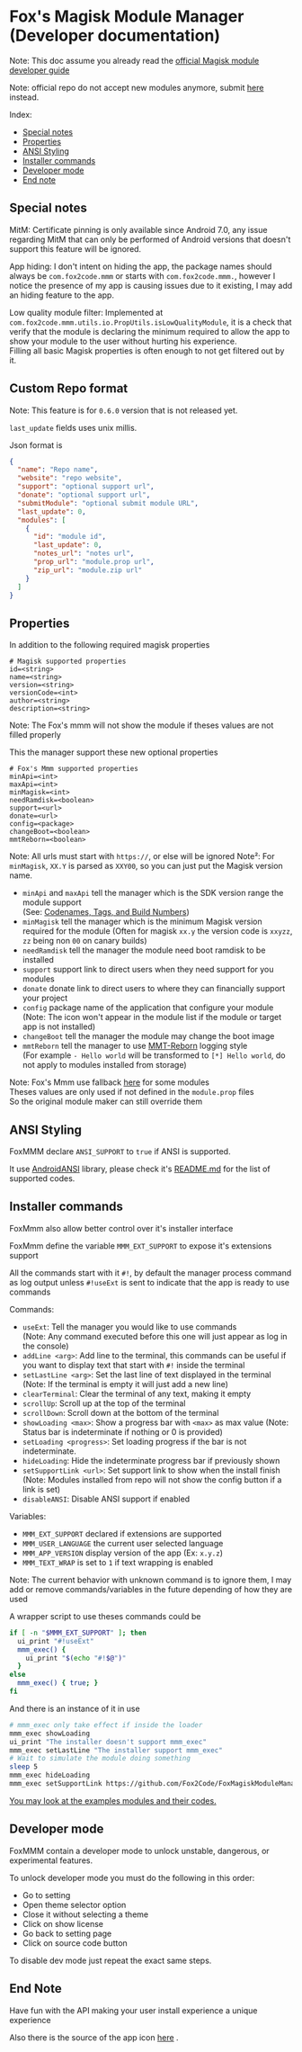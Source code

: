 # Fox's Magisk Module Manager (Developer documentation)

Note: This doc assume you already read the
[official Magisk module developer guide](https://topjohnwu.github.io/Magisk/guides.html)

Note: official repo do not accept new modules anymore, submit
[here](https://github.com/Magisk-Modules-Alt-Repo/submission) instead.

Index:
- [Special notes](DEVELOPERS.md#special-notes)
- [Properties](DEVELOPERS.md#properties)
- [ANSI Styling](DEVELOPERS.md#ansi-styling)
- [Installer commands](DEVELOPERS.md#installer-commands)
- [Developer mode](DEVELOPERS.md#developer-mode)
- [End note](DEVELOPERS.md#end-note)

## Special notes

MitM: Certificate pinning is only available since Android 7.0, 
any issue regarding MitM that can only be performed of 
Android versions that doesn't support this feature will be ignored. 

App hiding: I don't intent on hiding the app, the package names should always be 
`com.fox2code.mmm` or starts with `com.fox2code.mmm.`, however I notice the presence of 
my app is causing issues due to it existing, I may add an hiding feature to the app.

Low quality module filter: Implemented at `com.fox2code.mmm.utils.io.PropUtils.isLowQualityModule`, 
it is a check that verify that the module is declaring the minimum required to 
allow the app to show your module to the user without hurting his experience.  
Filling all basic Magisk properties is often enough to not get filtered out by it.

## Custom Repo format

Note: This feature is for `0.6.0` version that is not released yet.

`last_update` fields uses unix millis.

Json format is
```json
{
  "name": "Repo name",
  "website": "repo website",
  "support": "optional support url",
  "donate": "optional support url", 
  "submitModule": "optional submit module URL",
  "last_update": 0,
  "modules": [
    {
      "id": "module id",
      "last_update": 0,
      "notes_url": "notes url",
      "prop_url": "module.prop url",
      "zip_url": "module.zip url"
    }
  ]
}
```

## Properties

In addition to the following required magisk properties
```properties
# Magisk supported properties
id=<string>
name=<string>
version=<string>
versionCode=<int>
author=<string>
description=<string>
```
Note: The Fox's mmm will not show the module if theses values are not filled properly

This the manager support these new optional properties
```properties
# Fox's Mmm supported properties
minApi=<int>
maxApi=<int>
minMagisk=<int>
needRamdisk=<boolean>
support=<url>
donate=<url>
config=<package>
changeBoot=<boolean>
mmtReborn=<boolean>
```
Note: All urls must start with `https://`, or else will be ignored
Note²: For `minMagisk`, `XX.Y` is parsed as `XXY00`, so you can just put the Magisk version name.

- `minApi` and `maxApi` tell the manager which is the SDK version range the module support  
  (See: [Codenames, Tags, and Build Numbers](https://source.android.com/setup/start/build-numbers))
- `minMagisk` tell the manager which is the minimum Magisk version required for the module
  (Often for magisk `xx.y` the version code is `xxyzz`, `zz` being non `00` on canary builds)
- `needRamdisk` tell the manager the module need boot ramdisk to be installed
- `support` support link to direct users when they need support for you modules
- `donate` donate link to direct users to where they can financially support your project
- `config` package name of the application that configure your module
  (Note: The icon won't appear in the module list if the module or target app is not installed)
- `changeBoot` tell the manager the module may change the boot image
- `mmtReborn` tell the manager to use [MMT-Reborn](https://github.com/iamlooper/MMT-Reborn) logging style  
  (For example `- Hello world` will be transformed to `[*] Hello world`, do not apply to modules installed from storage)

Note: Fox's Mmm use fallback 
[here](../app/src/main/java/com/fox2code/mmm/utils/PropUtils.java#L36)
for some modules  
Theses values are only used if not defined in the `module.prop` files  
So the original module maker can still override them

## ANSI Styling

FoxMMM declare `ANSI_SUPPORT` to `true` if ANSI is supported.

It use [AndroidANSI](https://github.com/Fox2Code/AndroidANSI) library,
please check it's [README.md](https://github.com/Fox2Code/AndroidANSI/blob/master/README.md)
for the list of supported codes.

## Installer commands

FoxMmm also allow better control over it's installer interface

FoxMmm define the variable `MMM_EXT_SUPPORT` to expose it's extensions support

All the commands start with it `#!`, by default the manager process command as log output
unless `#!useExt` is sent to indicate that the app is ready to use commands

Commands:
- `useExt`: Tell the manager you would like to use commands  
  (Note: Any command executed before this one will just appear as log in the console)
- `addLine <arg>`: Add line to the terminal, this commands can be useful if 
  you want to display text that start with `#!` inside the terminal
- `setLastLine <arg>`: Set the last line of text displayed in the terminal  
  (Note: If the terminal is empty it will just add a new line)
- `clearTerminal`: Clear the terminal of any text, making it empty
- `scrollUp`: Scroll up at the top of the terminal
- `scrollDown`: Scroll down at the bottom of the terminal
- `showLoading <max>`: Show a progress bar with `<max>` as max value
  (Note: Status bar is indeterminate if nothing or 0 is provided)
- `setLoading <progress>`: Set loading progress if the bar is not indeterminate.
- `hideLoading`: Hide the indeterminate progress bar if previously shown
- `setSupportLink <url>`: Set support link to show when the install finish  
  (Note: Modules installed from repo will not show the config button if a link is set)
- `disableANSI`: Disable ANSI support if enabled

Variables:
- `MMM_EXT_SUPPORT` declared if extensions are supported
- `MMM_USER_LANGUAGE` the current user selected language
- `MMM_APP_VERSION` display version of the app (Ex: `x.y.z`)
- `MMM_TEXT_WRAP` is set to `1` if text wrapping is enabled

Note: 
The current behavior with unknown command is to ignore them, 
I may add or remove commands/variables in the future depending of how they are used

A wrapper script to use theses commands could be
```sh
if [ -n "$MMM_EXT_SUPPORT" ]; then
  ui_print "#!useExt"
  mmm_exec() { 
    ui_print "$(echo "#!$@")"
  }
else
  mmm_exec() { true; }
fi
```
And there is an instance of it in use
```sh
# mmm_exec only take effect if inside the loader
mmm_exec showLoading
ui_print "The installer doesn't support mmm_exec"
mmm_exec setLastLine "The installer support mmm_exec"
# Wait to simulate the module doing something
sleep 5
mmm_exec hideLoading
mmm_exec setSupportLink https://github.com/Fox2Code/FoxMagiskModuleManager
```

[You may look at the examples modules and their codes.](examples)

## Developer mode

FoxMMM contain a developer mode to unlock unstable, dangerous, or experimental features.

To unlock developer mode you must do the following in this order:
- Go to setting
- Open theme selector option
- Close it without selecting a theme
- Click on show license
- Go back to setting page
- Click on source code button

To disable dev mode just repeat the exact same steps.

## End Note

Have fun with the API making your user install experience a unique experience

Also there is the source of the app icon
[here](https://romannurik.github.io/AndroidAssetStudio/icons-launcher.html#foreground.type=clipart&foreground.clipart=extension&foreground.space.trim=0&foreground.space.pad=0.25&foreColor=rgb(255%2C%20255%2C%20255)&backColor=rgb(255%2C%20152%2C%200)&crop=0&backgroundShape=circle&effects=elevate&name=ic_launcher)
.
